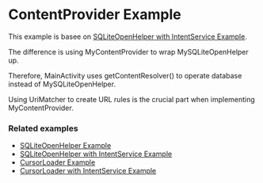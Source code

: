 # ContentProvider Example

This example is basee on [SQLiteOpenHelper with IntentService Example](https://github.com/terracotta-ko/Android_Treasure_House/tree/master/SQLiteOpenHelper_with_IntentService_Example).

The difference is using MyContentProvider to wrap MySQLiteOpenHelper up.

Therefore, MainActivity uses getContentResolver() to operate database instead of MySQLiteOpenHelper.

Using UriMatcher to create URL rules is the crucial part when implementing MyContentProvider.

### Related examples

* [SQLiteOpenHelper Example](https://github.com/terracotta-ko/Android_Treasure_House/tree/master/SQLiteOpenHelperExample)
* [SQLiteOpenHelper with IntentService Example](https://github.com/terracotta-ko/Android_Treasure_House/tree/master/SQLiteOpenHelper_with_IntentService_Example)
* [CursorLoader Example](https://github.com/terracotta-ko/Android_Treasure_House/tree/master/CursorLoader_Example)
* [CursorLoader with IntentService Example](https://github.com/terracotta-ko/Android_Treasure_House/tree/master/CursorLoader_with_IntentService_Example)
